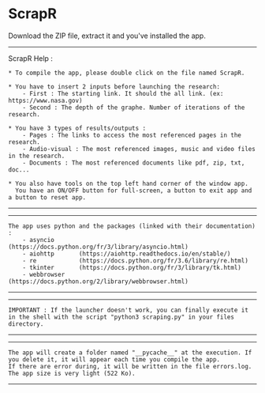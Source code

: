 # ScrapR

Download the ZIP file, extract it and you've installed the app.



----------------------------------------------------------------------------------------------------------------------------------------------------
ScrapR Help :

	* To compile the app, please double click on the file named ScrapR.

	* You have to insert 2 inputs before launching the research: 
		- First : The starting link. It should the all link. (ex: https://www.nasa.gov)
		- Second : The depth of the graphe. Number of iterations of the research.

	* You have 3 types of results/outputs :
		- Pages : The links to access the most referenced pages in the research.
		- Audio-visual : The most referenced images, music and video files in the research.
		- Documents : The most referenced documents like pdf, zip, txt, doc...

	* You also have tools on the top left hand corner of the window app. 
	  You have an ON/OFF button for full-screen, a button to exit app and a button to reset app.
-----------------------------------------------------------------------------------------------------------------------------------------------------


-----------------------------------------------------------------------------------------------------------------------------------------------------
	The app uses python and the packages (linked with their documentation) :
		- asyncio 		(https://docs.python.org/fr/3/library/asyncio.html)
		- aiohttp 		(https://aiohttp.readthedocs.io/en/stable/)
		- re 			(https://docs.python.org/fr/3.6/library/re.html)
		- tkinter 		(https://docs.python.org/fr/3/library/tk.html)
		- webbrowser	(https://docs.python.org/2/library/webbrowser.html)
-----------------------------------------------------------------------------------------------------------------------------------------------------


-----------------------------------------------------------------------------------------------------------------------------------------------------
	IMPORTANT : If the launcher doesn't work, you can finally execute it in the shell with the script "python3 scraping.py" in your files directory.
-----------------------------------------------------------------------------------------------------------------------------------------------------


-----------------------------------------------------------------------------------------------------------------------------------------------------
	The app will create a folder named "__pycache__" at the execution. If you delete it, it will appear each time you compile the app.
	If there are error during, it will be written in the file errors.log.
	The app size is very light (522 Ko).
-----------------------------------------------------------------------------------------------------------------------------------------------------
